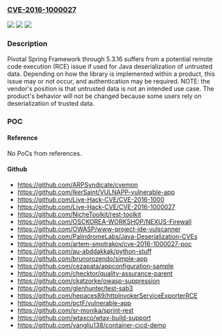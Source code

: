 ### [CVE-2016-1000027](https://cve.mitre.org/cgi-bin/cvename.cgi?name=CVE-2016-1000027)
![](https://img.shields.io/static/v1?label=Product&message=n%2Fa&color=blue)
![](https://img.shields.io/static/v1?label=Version&message=n%2Fa&color=blue)
![](https://img.shields.io/static/v1?label=Vulnerability&message=n%2Fa&color=brighgreen)

### Description

Pivotal Spring Framework through 5.3.16 suffers from a potential remote code execution (RCE) issue if used for Java deserialization of untrusted data. Depending on how the library is implemented within a product, this issue may or not occur, and authentication may be required. NOTE: the vendor's position is that untrusted data is not an intended use case. The product's behavior will not be changed because some users rely on deserialization of trusted data.

### POC

#### Reference
No PoCs from references.

#### Github
- https://github.com/ARPSyndicate/cvemon
- https://github.com/IkerSaint/VULNAPP-vulnerable-app
- https://github.com/Live-Hack-CVE/CVE-2016-1000
- https://github.com/Live-Hack-CVE/CVE-2016-1000027
- https://github.com/NicheToolkit/rest-toolkit
- https://github.com/OSCKOREA-WORKSHOP/NEXUS-Firewall
- https://github.com/OWASP/www-project-ide-vulscanner
- https://github.com/PalindromeLabs/Java-Deserialization-CVEs
- https://github.com/artem-smotrakov/cve-2016-1000027-poc
- https://github.com/au-abddakkak/python-stuff
- https://github.com/brunorozendo/simple-app
- https://github.com/cezapata/appconfiguration-sample
- https://github.com/checktor/quality-assurance-parent
- https://github.com/ckatzorke/owasp-suppression
- https://github.com/glenhunter/test-sab3
- https://github.com/hepaces89/httpInvokerServiceExporterRCE
- https://github.com/pctF/vulnerable-app
- https://github.com/sr-monika/sprint-rest
- https://github.com/wtaxco/wtax-build-support
- https://github.com/yangliu138/container-cicd-demo

